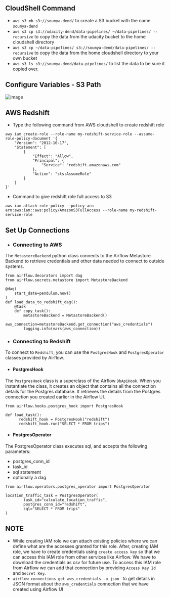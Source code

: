 
## CloudShell Command
- `aws s3 mb s3://soumya-dend/` to create a S3 bucket with the name `soumya-dend`
- `aws s3 cp s3://udacity-dend/data-pipelines/ ~/data-pipelines/ --recursive` to copy the data from the udacity bucket to the home cloudshell directory
- `aws s3 cp ~/data-pipelines/ s3://soumya-dend/data-pipelines/ --recursive` to copy the data from the home cloudshell directory to your own bucket
- `aws s3 ls s3://soumya-dend/data-pipelines/` to list the data to be sure it copied over.


## Configure Variables - S3 Path
![image](https://github.com/codeslash21/data_engineering/assets/32652085/60e5c5a5-a0e4-47d6-8d1f-d1a9f8940b9d)

## AWS Redshift
- Type the following command from AWS cloudshell to create redshift role
```
aws iam create-role --role-name my-redshift-service-role --assume-role-policy-document '{
    "Version": "2012-10-17",
    "Statement": [
        {
            "Effect": "Allow",
            "Principal": {
                "Service": "redshift.amazonaws.com"
            },
            "Action": "sts:AssumeRole"
        }
    ]
}'
```
- Command to give redshift role full access to S3
```
aws iam attach-role-policy --policy-arn arn:aws:iam::aws:policy/AmazonS3FullAccess --role-name my-redshift-service-role
```

## Set Up Connections
- ### Connecting to AWS
The `MetastoreBackend` python class connects to the Airflow Metastore Backend to retrieve credentials and other data needed to connect to outside systems.
```
from airflow.decorators import dag
from airflow.secrets.metastore import MetastoreBackend

@dag(
    start_date=pendulum.now()
)
def load_data_to_redshift_dag():
    @task
    def copy_task():    
        metastoreBackend = MetastoreBackend()
        aws_connection=metastoreBackend.get_connection("aws_credentials")
        logging.info(vars(aws_connection))
```

- ### Connecting to Redshift
To connect to `Redshift`, you can use the `PostgresHook` and `PostgresOperator` classes provided by Airflow. 

- #### PostgresHook
The `PostgresHook` class is a superclass of the Airflow `DbApiHook`. When you instantiate the class, it creates an object that contains all the connection details for the Postgres database. It retrieves the details from the Postgres connection you created earlier in the Airflow UI.
```
from airflow.hooks.postgres_hook import PostgresHook

def load_task():    
      redshift_hook = PostgresHook("redshift")
      redshift_hook.run("SELECT * FROM trips")
```

- #### PostgresOperator
The PostgresOperator class executes sql, and accepts the following parameters:
- postgres_conn_id
- task_id
- sql statement
- optionally a dag
```
from airflow.operators.postgres_operator import PostgresOperator

location_traffic_task = PostgresOperator(
        task_id="calculate_location_traffic",
        postgres_conn_id="redshift",
        sql="SELECT * FROM trips"
)
```

## NOTE
- While creating IAM role we can attach existing policies where we can define what are the accesses granted for this role. After, creating IAM role, we have to create credentials using `create access key` so that we can access this IAM role from other services like Airflow. We have to download the credentials as csv for future use. To access this IAM role from Airflow we can add that connection by providing `Access Key Id` and `Secret Key`.
- `airflow connections get aws_credentials -o json ` to get details in JSON format about the `aws_credentials` connection that we have created using Airflow UI
